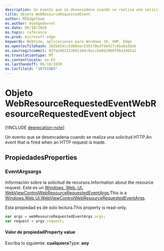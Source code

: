 ```yaml
---
description: Un evento que se desencadena cuando se realiza una solicitud HTTP.
title: Objeto WebResourceRequestedEvent
author: MSEdgeTeam
ms.author: msedgedevrel
ms.date: 06/10/2020
ms.topic: reference
ms.prod: microsoft-edge
keywords: WebView, aplicaciones para Windows 10, UWP, Edge
ms.openlocfilehash: 3d2bb54cc5d60aec5391f0e3fdd427c8ba8a3dab
ms.sourcegitcommit: 037a2d62333691104c9accb4862968f80a3465a2
ms.translationtype: MT
ms.contentlocale: es-ES
ms.lasthandoff: 06/18/2020
ms.locfileid: "10751985"
---
```

# <span data-ttu-id="76892-104">Objeto WebResourceRequestedEvent</span><span class="sxs-lookup"><span data-stu-id="76892-104">WebResourceRequestedEvent object</span></span>  

[!INCLUDE [deprecation-note](../includes/deprecation-note.md)]  

<span data-ttu-id="76892-105">Un evento que se desencadena cuando se realiza una solicitud HTTP.</span><span class="sxs-lookup"><span data-stu-id="76892-105">An event that is fired when an HTTP request is made.</span></span>  

## <span data-ttu-id="76892-106">Propiedades</span><span class="sxs-lookup"><span data-stu-id="76892-106">Properties</span></span>  

### <span data-ttu-id="76892-107">EventArgs</span><span class="sxs-lookup"><span data-stu-id="76892-107">args</span></span>  

<span data-ttu-id="76892-108">Información sobre la solicitud de recursos.</span><span class="sxs-lookup"><span data-stu-id="76892-108">Information about the resource request.</span></span>  <span data-ttu-id="76892-109">Este es un [Windows. Web. UI. WebViewControlWebResourceRequestedEventArgs](/uwp/api/windows.web.ui.webviewcontrolwebresourcerequestedeventargs).</span><span class="sxs-lookup"><span data-stu-id="76892-109">This is a [Windows.Web.UI.WebViewControlWebResourceRequestedEventArgs](/uwp/api/windows.web.ui.webviewcontrolwebresourcerequestedeventargs).</span></span>  

<span data-ttu-id="76892-110">Esta propiedad es de solo lectura.</span><span class="sxs-lookup"><span data-stu-id="76892-110">This property is read-only.</span></span>  

```javascript
var args = webResourceRequestedEventArgs.args;
var request = args.request;
```  

#### <span data-ttu-id="76892-111">Valor de propiedad</span><span class="sxs-lookup"><span data-stu-id="76892-111">Property value</span></span>  

<span data-ttu-id="76892-112">Escriba lo siguiente: **cualquiera**</span><span class="sxs-lookup"><span data-stu-id="76892-112">Type: **any**</span></span>  
